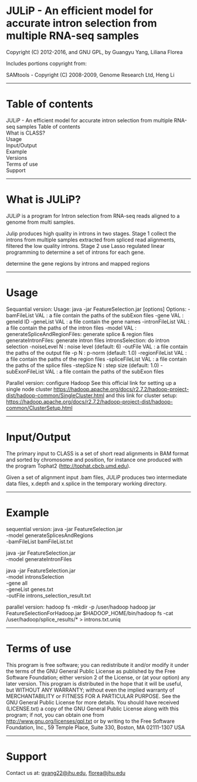 # JULiP - An efficient model for accurate intron selection from multiple RNA-seq samples

Copyright (C) 2012-2016, and GNU GPL, by Guangyu Yang, Liliana Florea

Includes portions copyright from:

SAMtools - Copyright (C) 2008-2009, Genome Research Ltd, Heng Li

--------------------------------------------------------------------
# Table of contents

JULiP - An efficient model for accurate intron selection from multiple RNA-seq samples
Table of contents \
What is CLASS? \
Usage \
Input/Output \
Example \
Versions \
Terms of use \
Support

-------------------------------------------------------------------
# What is JULiP?

JULiP is a program for Intron selection from RNA-seq reads aligned to a genome from multi samples. 

Julip produces high quality in introns in two stages. Stage 1 collect the introns from multiple samples extracted from spliced read alignments, filtered the low quality introns. Stage 2 use Lasso regulated linear programming to determine a set of introns for each gene.

determine the gene regions by introns and mapped regions

-------------------------------------------------------------------
# Usage

Sequantial version:
Usage: java -jar FeatureSelection.jar [options]
Options:
 -bamFileList VAL     : a file contain the paths of the subExon files
 -gene VAL            : geneId ID
 -geneList VAL        : a file contain the gene names
 -intronFileList VAL  : a file contain the paths of the intron files
 -model VAL           : generateSpliceAndRegionFiles: generate splice & region files
                        generateIntronFiles: generate intron files
                        intronsSelection: do intron selection
 -noiseLevel N        : noise level (default: 6)
 -outFile VAL         : a file contain the paths of the output file
 -p N                 : p-norm (default: 1.0)
 -regionFileList VAL  : a file contain the paths of the region files
 -spliceFileList VAL  : a file contain the paths of the splice files
 -stepSize N          : step size (default: 1.0)
 -subExonFileList VAL : a file contain the paths of the subExon files

Parallel version:
configure Hadoop
See this official link for setting up a single node cluster
https://hadoop.apache.org/docs/r2.7.2/hadoop-project-dist/hadoop-common/SingleCluster.html
and this link for cluster setup: https://hadoop.apache.org/docs/r2.7.2/hadoop-project-dist/hadoop-common/ClusterSetup.html

-------------------------------------------------------------------
# Input/Output
The primary input to CLASS is a set of short read alignments in BAM format and sorted by chromosome and position, for instance one produced with the program Tophat2 (http://tophat.cbcb.umd.edu).

Given a set of alignment input .bam files, JULiP produces two intermediate data files, x.depth and x.splice in the temporary working directory.

--------------------------------------------------------------------
# Example
sequential version:
java -jar FeatureSelection.jar \
	 -model generateSplicesAndRegions \
	 -bamFileList bamFileList.txt

java -jar FeatureSelection.jar \
	 -model generateIntronFiles

java -jar FeatureSelection.jar \
     -model intronsSelection \
     -gene all \
     -geneList genes.txt \
     -outFile introns_selection_result.txt

parallel version:
hadoop fs -mkdir -p /user/hadoop
hadoop jar FeatureSelectionForHadoop.jar
$HADOOP_HOME/bin/hadoop fs -cat  /user/hadoop/splice_results/* > introns.txt.uniq

--------------------------------------------------------------------
# Terms of use

This program is free software; you can redistribute it and/or modify it under the terms of the GNU General Public License as published by the Free Software Foundation; either version 2 of the License, or (at your option) any later version.
This program is distributed in the hope that it will be useful, but WITHOUT ANY WARRANTY; without even the implied warranty of MERCHANTABILITY or FITNESS FOR A PARTICULAR PURPOSE. See the GNU General Public License for more details.
You should have received (LICENSE.txt) a copy of the GNU General Public License along with this program; if not, you can obtain one from http://www.gnu.org/licenses/gpl.txt or by writing to the Free Software Foundation, Inc., 59 Temple Place, Suite 330, Boston, MA 02111-1307 USA

--------------------------------------------------------------------
# Support

Contact us at: gyang22@jhu.edu, florea@jhu.edu
